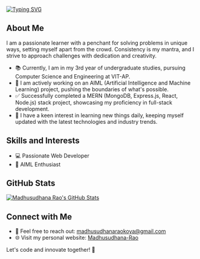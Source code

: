 <!--# Hi there! 👋 I'm Madhusudhana Rao -->
<!--# Hi there! 👋 I'm Madhusudhana Rao -->

[![Typing SVG](https://readme-typing-svg.herokuapp.com?size=32&width=600&height=80&color=00FF00&lines=Hello+all+👋👋;I+am+Madhusudhana+Rao;AI+ML+Enthusiast;Passionate+Web+Developer;Java+Expert)](https://git.io/typing-svg)



## About Me

I am a passionate learner with a penchant for solving problems in unique ways, setting myself apart from the crowd. Consistency is my mantra, and I strive to approach challenges with dedication and creativity.

- 📚 Currently, I am in my 3rd year of undergraduate studies, pursuing Computer Science and Engineering at VIT-AP.
- 🚀 I am actively working on an AIML (Artificial Intelligence and Machine Learning) project, pushing the boundaries of what's possible.
- ✅ Successfully completed a MERN (MongoDB, Express.js, React, Node.js) stack project, showcasing my proficiency in full-stack development.
- 🌱 I have a keen interest in learning new things daily, keeping myself updated with the latest technologies and industry trends.

## Skills and Interests

- 💻 Passionate Web Developer
- 🤖 AIML Enthusiast

## GitHub Stats

[![Madhusudhana Rao's GitHub Stats](https://github-readme-stats.vercel.app/api?username=Koya-Madhusudhana-Rao&show_icons=false&hide=contribs,prs&count_private=true&theme=radical)](https://github.com/Koya-Madhusudhana-Rao)


## Connect with Me

- 📧 Feel free to reach out: madhusudhanaraokoya@gmail.com
- 🌐 Visit my personal website: [Madhusudhana-Rao](https://github.com/Koya-Madhusudhana-Rao)

Let's code and innovate together! 🚀
